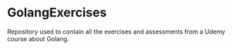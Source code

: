 # GolangExercises
Repository used to contain all the exercises and assessments from a Udemy course about Golang.
